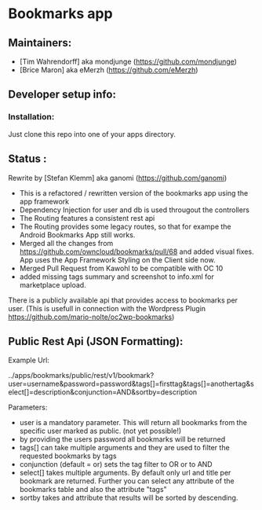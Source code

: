 Bookmarks app
============

Maintainers:
------------
- [Tim Wahrendorff] aka mondjunge (https://github.com/mondjunge)
- [Brice Maron] aka eMerzh (https://github.com/eMerzh)

Developer setup info:
---------------------
### Installation:
Just clone this repo into one of your apps directory.


Status :
---------
Rewrite by [Stefan Klemm] aka ganomi (https://github.com/ganomi)

* This is a refactored / rewritten version of the bookmarks app using the app framework
* Dependency Injection for user and db is used througout the controllers
* The Routing features a consistent rest api
* The Routing provides some legacy routes, so that for exampe the Android Bookmarks App still works.
* Merged all the changes from https://github.com/owncloud/bookmarks/pull/68 and added visual fixes. App uses the App Framework Styling on the Client side now.
* Merged Pull Request from Kawohl to be compatible with OC 10
* added missing tags summary and screenshot to info.xml for marketplace upload.

There is a publicly available api that provides access to bookmarks per user. (This is usefull in connection with the Wordpress Plugin https://github.com/mario-nolte/oc2wp-bookmarks)

Public Rest Api (JSON Formatting):
---------
Example Url:

../apps/bookmarks/public/rest/v1/bookmark?user=username&password=password&tags[]=firsttag&tags[]=anothertag&select[]=description&conjunction=AND&sortby=description

Parameters:

* user is a mandatory parameter. This will return all bookmarks from the specific user marked as public. (not yet possible!)
* by providing the users password all bookmarks will be returned
* tags[] can take multiple arguments and they are used to filter the requested bookmarks by tags
* conjunction (default = or) sets the tag filter to OR or to AND
* select[] takes multiple arguments. By default only url and title per bookmark are returned. Further you can select any attribute of the bookmarks table and also the attribute "tags"
* sortby takes and attribute that results will be sorted by descending.
